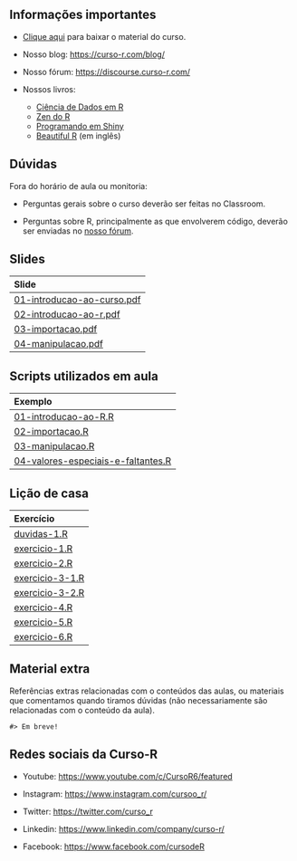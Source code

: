 
<!-- README.md is generated from README.Rmd. Please edit that file -->

## Informações importantes

- [Clique
  aqui](https://github.com/curso-r/main-r4ds-1/raw/master/material_do_curso.zip)
  para baixar o material do curso.

- Nosso blog: <https://curso-r.com/blog/>

- Nosso fórum: <https://discourse.curso-r.com/>

- Nossos livros:

  - [Ciência de Dados em R](https://livro.curso-r.com/)
  - [Zen do R](https://curso-r.github.io/zen-do-r/)
  - [Programando em Shiny](https://programando-em-shiny.curso-r.com/)
  - [Beautiful R](https://curso-r.github.io/beautiful-r/) (em inglês)

## Dúvidas

Fora do horário de aula ou monitoria:

- Perguntas gerais sobre o curso deverão ser feitas no Classroom.

- Perguntas sobre R, principalmente as que envolverem código, deverão
  ser enviadas no [nosso fórum](https://discourse.curso-r.com/).

## Slides

| Slide                                                                                                   |
|:--------------------------------------------------------------------------------------------------------|
| [01-introducao-ao-curso.pdf](https://curso-r.github.io/202311-r4ds-1/slides/01-introducao-ao-curso.pdf) |
| [02-introducao-ao-r.pdf](https://curso-r.github.io/202311-r4ds-1/slides/02-introducao-ao-r.pdf)         |
| [03-importacao.pdf](https://curso-r.github.io/202311-r4ds-1/slides/03-importacao.pdf)                   |
| [04-manipulacao.pdf](https://curso-r.github.io/202311-r4ds-1/slides/04-manipulacao.pdf)                 |

## Scripts utilizados em aula

| Exemplo                                                                                                                  |
|:-------------------------------------------------------------------------------------------------------------------------|
| [01-introducao-ao-R.R](https://curso-r.github.io/202311-r4ds-1/scripts/01-introducao-ao-R.R)                             |
| [02-importacao.R](https://curso-r.github.io/202311-r4ds-1/scripts/02-importacao.R)                                       |
| [03-manipulacao.R](https://curso-r.github.io/202311-r4ds-1/scripts/03-manipulacao.R)                                     |
| [04-valores-especiais-e-faltantes.R](https://curso-r.github.io/202311-r4ds-1/scripts/04-valores-especiais-e-faltantes.R) |

## Lição de casa

| Exercício                                                                             |
|:--------------------------------------------------------------------------------------|
| [duvidas-1.R](https://curso-r.github.io/202311-r4ds-1/exercicios/duvidas-1.R)         |
| [exercicio-1.R](https://curso-r.github.io/202311-r4ds-1/exercicios/exercicio-1.R)     |
| [exercicio-2.R](https://curso-r.github.io/202311-r4ds-1/exercicios/exercicio-2.R)     |
| [exercicio-3-1.R](https://curso-r.github.io/202311-r4ds-1/exercicios/exercicio-3-1.R) |
| [exercicio-3-2.R](https://curso-r.github.io/202311-r4ds-1/exercicios/exercicio-3-2.R) |
| [exercicio-4.R](https://curso-r.github.io/202311-r4ds-1/exercicios/exercicio-4.R)     |
| [exercicio-5.R](https://curso-r.github.io/202311-r4ds-1/exercicios/exercicio-5.R)     |
| [exercicio-6.R](https://curso-r.github.io/202311-r4ds-1/exercicios/exercicio-6.R)     |

## Material extra

Referências extras relacionadas com o conteúdos das aulas, ou materiais
que comentamos quando tiramos dúvidas (não necessariamente são
relacionadas com o conteúdo da aula).

    #> Em breve!

## Redes sociais da Curso-R

- Youtube: <https://www.youtube.com/c/CursoR6/featured>

- Instagram: <https://www.instagram.com/cursoo_r/>

- Twitter: <https://twitter.com/curso_r>

- Linkedin: <https://www.linkedin.com/company/curso-r/>

- Facebook: <https://www.facebook.com/cursodeR>
